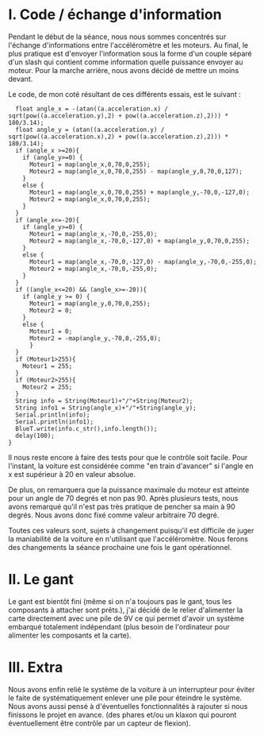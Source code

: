 # I. Code / échange d'information

Pendant le début de la séance, nous nous sommes concentrés sur l'échange d'informations entre l'accéléromètre et les moteurs.
Au final, le plus pratique est d'envoyer l'information sous la forme d'un couple séparé d'un slash qui contient comme information quelle puissance envoyer au moteur.
Pour la marche arrière, nous avons décidé de mettre un moins devant.

Le code, de mon coté résultant de ces différents essais, est le suivant :

```
  float angle_x = -(atan((a.acceleration.x) / sqrt(pow((a.acceleration.y),2) + pow((a.acceleration.z),2))) * 180/3.14);
  float angle_y = (atan((a.acceleration.y) / sqrt(pow((a.acceleration.x),2) + pow((a.acceleration.z),2))) * 180/3.14);
  if (angle_x >=20){
    if (angle_y>=0) {
      Moteur1 = map(angle_x,0,70,0,255);
      Moteur2 = map(angle_x,0,70,0,255) - map(angle_y,0,70,0,127);
    }
    else {
      Moteur1 = map(angle_x,0,70,0,255) + map(angle_y,-70,0,-127,0);
      Moteur2 = map(angle_x,0,70,0,255);
    }
  }
  if (angle_x<=-20){
    if (angle_y>=0) {
      Moteur1 = map(angle_x,-70,0,-255,0);
      Moteur2 = map(angle_x,-70,0,-127,0) + map(angle_y,0,70,0,255);
    }
    else {
      Moteur1 = map(angle_x,-70,0,-127,0) - map(angle_y,-70,0,-255,0);
      Moteur2 = map(angle_x,-70,0,-255,0);
    }
  }
  if ((angle_x<=20) && (angle_x>=-20)){
    if (angle_y >= 0) {
      Moteur1 = map(angle_y,0,70,0,255);
      Moteur2 = 0;
    }
    else {
      Moteur1 = 0;
      Moteur2 = -map(angle_y,-70,0,-255,0);
      }
  }
  if (Moteur1>255){
    Moteur1 = 255;
  }
  if (Moteur2>255){
    Moteur2 = 255;
  }
  String info = String(Moteur1)+"/"+String(Moteur2);
  String info1 = String(angle_x)+"/"+String(angle_y);
  Serial.println(info);
  Serial.println(info1);
  BlueT.write(info.c_str(),info.length());
  delay(100);
}
```

Il nous reste encore à faire des tests pour que le contrôle soit facile. Pour l'instant, la voiture est considérée comme "en train d'avancer" si l'angle en x est supérieur à 20 en valeur absolue.

De plus, on remarquera que la puissance maximale du moteur est atteinte pour un angle de 70 degrés et non pas 90. Après plusieurs tests, nous avons remarqué qu'il n'est pas très pratique de pencher sa main à 90 degrés. Nous avons donc fixé comme valeur arbitraire 70 degré.

Toutes ces valeurs sont, sujets à changement puisqu'il est difficile de juger la maniabilité de la voiture en n'utilisant que l'accéléromètre.
Nous ferons des changements la séance prochaine une fois le gant opérationnel.

# II. Le gant

Le gant est bientôt fini (même si on n'a toujours pas le gant, tous les composants à attacher sont prêts.), j'ai décidé de le relier d'alimenter la carte directement avec une pile de 9V ce qui permet d'avoir un système embarqué totalement indépendant (plus besoin de l'ordinateur pour alimenter les composants et la carte).

# III. Extra

Nous avons enfin relié le système de la voiture à un interrupteur pour éviter le faite de systématiquement enlever une pile pour éteindre le système.
Nous avons aussi pensé à d'éventuelles fonctionnalités à rajouter si nous finissons le projet en avance. (des phares et/ou un klaxon qui pouront éventuellement être contrôle par un capteur de flexion).

